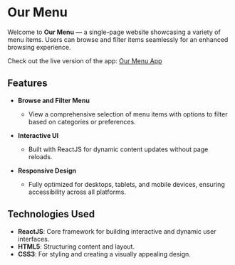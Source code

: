 # Our Menu

Welcome to **Our Menu** — a single-page website showcasing a variety of menu items. Users can browse and filter items seamlessly for an enhanced browsing experience.

Check out the live version of the app: [Our Menu App](https://ourmenu-reactapp.netlify.app/)

## Features

- **Browse and Filter Menu**

  - View a comprehensive selection of menu items with options to filter based on categories or preferences.

- **Interactive UI**

  - Built with ReactJS for dynamic content updates without page reloads.

- **Responsive Design**
  - Fully optimized for desktops, tablets, and mobile devices, ensuring accessibility across all platforms.

## Technologies Used

- **ReactJS**: Core framework for building interactive and dynamic user interfaces.
- **HTML5**: Structuring content and layout.
- **CSS3**: For styling and creating a visually appealing design.
